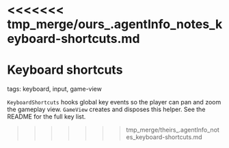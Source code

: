<<<<<<< tmp_merge/ours_.agentInfo_notes_keyboard-shortcuts.md
=======
# Keyboard shortcuts

tags: keyboard, input, game-view

`KeyboardShortcuts` hooks global key events so the player can pan and zoom the gameplay view. `GameView` creates and disposes this helper. See the README for the full key list.
>>>>>>> tmp_merge/theirs_.agentInfo_notes_keyboard-shortcuts.md
